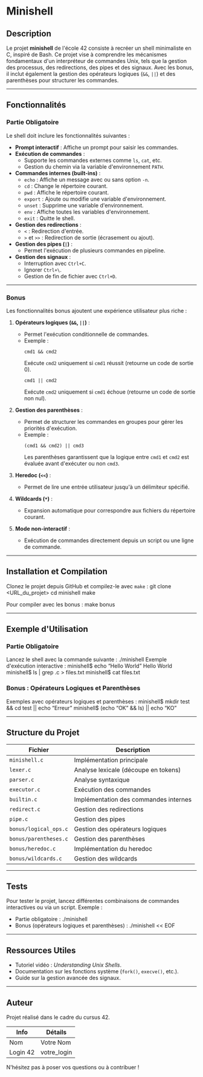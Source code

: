 # Minishell

## Description
Le projet **minishell** de l'école 42 consiste à recréer un shell minimaliste en C, inspiré de Bash. Ce projet vise à comprendre les mécanismes fondamentaux d'un interpréteur de commandes Unix, tels que la gestion des processus, des redirections, des pipes et des signaux. Avec les bonus, il inclut également la gestion des opérateurs logiques (`&&`, `||`) et des parenthèses pour structurer les commandes.

---

## Fonctionnalités

### Partie Obligatoire
Le shell doit inclure les fonctionnalités suivantes :
- **Prompt interactif** : Affiche un prompt pour saisir les commandes.
- **Exécution de commandes** :
  - Supporte les commandes externes comme `ls`, `cat`, etc.
  - Gestion du chemin via la variable d'environnement `PATH`.
- **Commandes internes (built-ins)** :
  - `echo` : Affiche un message avec ou sans option `-n`.
  - `cd` : Change le répertoire courant.
  - `pwd` : Affiche le répertoire courant.
  - `export` : Ajoute ou modifie une variable d'environnement.
  - `unset` : Supprime une variable d'environnement.
  - `env` : Affiche toutes les variables d'environnement.
  - `exit` : Quitte le shell.
- **Gestion des redirections** :
  - `<` : Redirection d'entrée.
  - `>` et `>>` : Redirection de sortie (écrasement ou ajout).
- **Gestion des pipes (`|`)** :
  - Permet l'exécution de plusieurs commandes en pipeline.
- **Gestion des signaux** :
  - Interruption avec `Ctrl+C`.
  - Ignorer `Ctrl+\`.
  - Gestion de fin de fichier avec `Ctrl+D`.

---

### Bonus
Les fonctionnalités bonus ajoutent une expérience utilisateur plus riche :
1. **Opérateurs logiques (`&&`, `||`)** :
   - Permet l'exécution conditionnelle de commandes.
   - Exemple :
     ```
     cmd1 && cmd2
     ```
     Exécute `cmd2` uniquement si `cmd1` réussit (retourne un code de sortie 0).
     ```
     cmd1 || cmd2
     ```
     Exécute `cmd2` uniquement si `cmd1` échoue (retourne un code de sortie non nul).

2. **Gestion des parenthèses** :
   - Permet de structurer les commandes en groupes pour gérer les priorités d'exécution.
   - Exemple :
     ```
     (cmd1 && cmd2) || cmd3
     ```
     Les parenthèses garantissent que la logique entre `cmd1` et `cmd2` est évaluée avant d'exécuter ou non `cmd3`.

3. **Heredoc (`<<`)** :
   - Permet de lire une entrée utilisateur jusqu'à un délimiteur spécifié.

4. **Wildcards (`*`)** :
   - Expansion automatique pour correspondre aux fichiers du répertoire courant.

5. **Mode non-interactif** :
   - Exécution de commandes directement depuis un script ou une ligne de commande.

---

## Installation et Compilation
Clonez le projet depuis GitHub et compilez-le avec `make` :
git clone <URL_du_projet> cd minishell make

Pour compiler avec les bonus :
make bonus

---

## Exemple d'Utilisation

### Partie Obligatoire
Lancez le shell avec la commande suivante :
./minishell
Exemple d'exécution interactive :
minishell$ echo “Hello World” Hello World minishell$ ls | grep .c > files.txt minishell$ cat files.txt

### Bonus : Opérateurs Logiques et Parenthèses
Exemples avec opérateurs logiques et parenthèses :
minishell$ mkdir test && cd test || echo “Erreur” minishell$ (echo “OK” && ls) || echo “KO”

---

## Structure du Projet

| Fichier                  | Description                          |
|--------------------------|--------------------------------------|
| `minishell.c`            | Implémentation principale            |
| `lexer.c`                | Analyse lexicale (découpe en tokens) |
| `parser.c`               | Analyse syntaxique                   |
| `executor.c`             | Exécution des commandes              |
| `builtin.c`              | Implémentation des commandes internes|
| `redirect.c`             | Gestion des redirections             |
| `pipe.c`                 | Gestion des pipes                    |
| `bonus/logical_ops.c`    | Gestion des opérateurs logiques       |
| `bonus/parentheses.c`    | Gestion des parenthèses              |
| `bonus/heredoc.c`        | Implémentation du heredoc            |
| `bonus/wildcards.c`      | Gestion des wildcards                |

---

## Tests
Pour tester le projet, lancez différentes combinaisons de commandes interactives ou via un script. Exemple :
- Partie obligatoire :
./minishell
- Bonus (opérateurs logiques et parenthèses) :
./minishell << EOF

---

## Ressources Utiles
- Tutoriel vidéo : *Understanding Unix Shells*.
- Documentation sur les fonctions système (`fork()`, `execve()`, etc.).
- Guide sur la gestion avancée des signaux.

---

## Auteur
Projet réalisé dans le cadre du cursus 42.

| Info         | Détails                  |
|--------------|--------------------------|
| Nom          | Votre Nom                |
| Login 42     | votre_login              |

N'hésitez pas à poser vos questions ou à contribuer !
